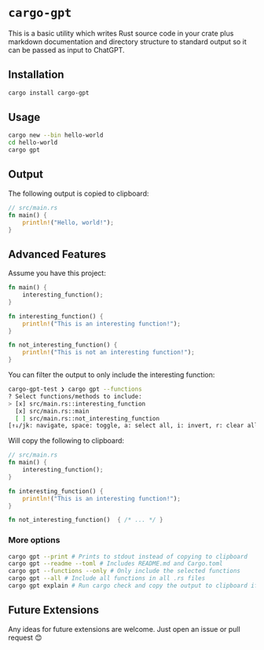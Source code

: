 # `cargo-gpt`

This is a basic utility which writes Rust source code in your crate plus markdown documentation and directory structure to standard output so it can be passed as input to ChatGPT.

## Installation

```sh
cargo install cargo-gpt
```

## Usage

```sh
cargo new --bin hello-world
cd hello-world
cargo gpt
```

## Output

The following output is copied to clipboard:

```rs
// src/main.rs
fn main() {
    println!("Hello, world!");
}
```

## Advanced Features

Assume you have this project:

```rs
fn main() {
    interesting_function();
}

fn interesting_function() {
    println!("This is an interesting function!");
}

fn not_interesting_function() {
    println!("This is not an interesting function!");
}
```

You can filter the output to only include the interesting function:

```sh
cargo-gpt-test ❯ cargo gpt --functions
? Select functions/methods to include:
> [x] src/main.rs::interesting_function
  [x] src/main.rs::main
  [ ] src/main.rs::not_interesting_function
[↑↓/jk: navigate, space: toggle, a: select all, i: invert, r: clear all, enter: confirm]
```

Will copy the following to clipboard:

```rs
// src/main.rs
fn main() {
    interesting_function();
}

fn interesting_function() {
    println!("This is an interesting function!");
}

fn not_interesting_function()  { /* ... */ }
```

### More options

```sh
cargo gpt --print # Prints to stdout instead of copying to clipboard
cargo gpt --readme --toml # Includes README.md and Cargo.toml
cargo gpt --functions --only # Only include the selected functions
cargo gpt --all # Include all functions in all .rs files
cargo gpt explain # Run cargo check and copy the output to clipboard if there are errors
```



## Future Extensions

Any ideas for future extensions are welcome. Just open an issue or pull request :blush:
